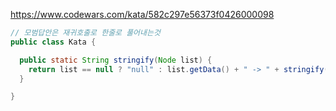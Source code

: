 

https://www.codewars.com/kata/582c297e56373f0426000098


~~~Java
// 모범답안은 재귀호출로 한줄로 풀어내는것 
public class Kata {

  public static String stringify(Node list) {
    return list == null ? "null" : list.getData() + " -> " + stringify(list.getNext());
  }

}
~~~